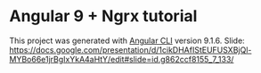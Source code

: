# Angular 9 + Ngrx tutorial
This project was generated with [Angular CLI](https://github.com/angular/angular-cli) version 9.1.6.
Slide: https://docs.google.com/presentation/d/1cikDHAfIStEUFUSXBjQl-MYBo66e1jrBgIxYkA4aHtY/edit#slide=id.g862ccf8155_7_133/
